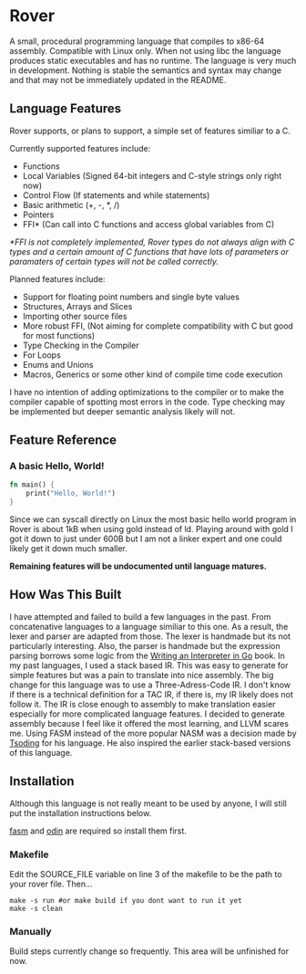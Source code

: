 # Rover
A small, procedural programming language that compiles to x86-64 assembly. Compatible with Linux only. When not using libc the language produces static executables and has no runtime. The language is very much in development. Nothing is stable the semantics and syntax may change and that may not be immediately updated in the README. 

## Language Features
Rover supports, or plans to support, a simple set of features similiar to a C.

Currently supported features include:
- Functions
- Local Variables (Signed 64-bit integers and C-style strings only right now)
- Control Flow (If statements and while statements)
- Basic arithmetic (+, -, *, /)
- Pointers
- FFI* (Can call into C functions and access global variables from C)

_*FFI is not completely implemented, Rover types do not always align with C types and a certain amount of C functions that have lots of parameters or paramaters of certain types will not be called correctly._ 

Planned features include:
- Support for floating point numbers and single byte values
- Structures, Arrays and Slices
- Importing other source files
- More robust FFI, (Not aiming for complete compatibility with C but good for most functions)
- Type Checking in the Compiler
- For Loops
- Enums and Unions
- Macros, Generics or some other kind of compile time code execution

I have no intention of adding optimizations to the compiler or to make the compiler capable of spotting most errors in the code. Type checking may be implemented but deeper semantic analysis likely will not.

## Feature Reference

### A basic Hello, World!
```rust
fn main() {
    print("Hello, World!")
}
```
Since we can syscall directly on Linux the most basic hello world program in Rover is about 1kB when using gold instead of ld.
Playing around with gold I got it down to just under 600B but I am not a linker expert and one could likely get it down much smaller.

**Remaining features will be undocumented until language matures.**

## How Was This Built
I have attempted and failed to build a few languages in the past. From concatenative languages to a language
similiar to this one. As a result, the lexer and parser are adapted from those. The lexer is handmade but its not particularly interesting.
Also, the parser is handmade but the expression parsing borrows some logic from the [Writing an Interpreter in Go](https://interpreterbook.com/) book.
In my past languages, I used a stack based IR. This was easy to generate for simple features but was a pain to translate into nice assembly.
The big change for this language was to use a Three-Adress-Code IR. I don't know if there is a technical definition for a TAC IR, if there is,
my IR likely does not follow it. The IR is close enough to assembly to make translation easier especially for more complicated language features.
I decided to generate assembly because I feel like it offered the most learning, and LLVM scares me. Using FASM instead of the more popular NASM was a decision made by [Tsoding](https://github.com/tsoding) for his language. He also inspired the earlier stack-based versions of this language.


## Installation
Although this language is not really meant to be used by anyone, I will still put the installation
instructions below.

[fasm](https://flatassembler.net/) and [odin](https://odin-lang.org) are required so install them first.

### Makefile

Edit the SOURCE_FILE variable on line 3 of the makefile to be the path to your rover file. Then...

```shell
make -s run #or make build if you dont want to run it yet
make -s clean
```

### Manually
Build steps currently change so frequently. This area will be unfinished for now.
